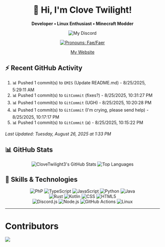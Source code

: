 <div align="center">
  <h1>👋 Hi, I'm Clove Twilight!</h1>
  <p><b>Developer • Linux Enthusiast • Minecraft Modder</b></p>
  
  ![My Discord](https://dsc-readme.tsuni.dev/api/user/1025770042245251122?aboutMe=%E0%BD%90%E0%BD%B2+%E0%BE%90%E2%9D%A4%EF%B8%8E+%E0%BD%8B%E0%BE%80+%D9%80%D9%80%D9%80%D9%80%D9%80%D9%80%D9%80%D9%80%D9%80%D9%80%D9%80%D9%80%D9%80%D9%80%D9%80%D9%80%D9%80%EF%AE%A9%D9%A8%D9%80+%E0%BD%90%E0%BD%B2+%E0%BE%90%E2%9D%A4%EF%B8%8E+%E0%BD%8B%E0%BE%80+%0AA+Faesexual+Genderfae+Linkin+Park+fan+%F0%9D%84%9E%0ATherian+%E2%A8%BA%E2%83%9D%0AFormer+Drug+Addict%E2%80%A6%0AHRT+Bitch+since+21%2F12%2F2023%0AAbout+me%3F+https%3A%2F%2Ffaq.clovetwilight3.co.uk&theme=nitroDark&primaryColor=000000&accentColor=ffffff&width=400)
  
  <a href="https://en.pronouns.page/@clovetwilight3"><img src="https://img.shields.io/badge/Pronouns-Fae%2FFaer-ff69b4?style=flat-square" alt="Pronouns: Fae/Faer"/></a>

  <a href="https://clovetwilight3.co.uk">My Website</a>
</div>

## ⚡ Recent GitHub Activity

<!--ACTIVITY:START-->
1. 📊 Pushed 1 commit(s) to `EMIS` (Update README.md) - 8/25/2025, 5:29:11 AM
1. 📊 Pushed 1 commit(s) to `GitCommit` (fixes?) - 8/25/2025, 10:31:27 PM
1. 📊 Pushed 1 commit(s) to `GitCommit` (UGH) - 8/25/2025, 10:20:28 PM
1. 📊 Pushed 1 commit(s) to `GitCommit` (I'm crying, please send help) - 8/25/2025, 10:17:17 PM
1. 📊 Pushed 1 commit(s) to `GitCommit` (a) - 8/25/2025, 10:15:22 PM

*Last Updated: Tuesday, August 26, 2025 at 1:33 PM*
<!--ACTIVITY:END-->

## 📊 GitHub Stats

<div align="center">
  <img src="https://github-readme-stats.vercel.app/api?username=clovetwilight3&theme=synthwave&show_icons=true" alt="CloveTwilight3's GitHub Stats" />
  <img src="https://github-readme-stats.vercel.app/api/top-langs/?username=clovetwilight3&layout=compact&theme=synthwave&hide_border=true" alt="Top Languages" />
</div>

## 🧠 Skills & Technologies

<div align="center">
  <!-- Primary languages -->
  <img
    src="https://img.shields.io/badge/PHP-777BB4?style=for-the-badge&logo=php&logoColor=white"
    alt="PhP" />
  <img
src="https://img.shields.io/badge/TypeScript-3178C6?logo=typescript&logoColor=fff" alt="TypeScript" />
  <img src="https://img.shields.io/badge/JavaScript-F7DF1E.svg?logo=javascript&logoColor=black" alt="JavaScript" />
  <img src="https://img.shields.io/badge/Python-31A8FF.svg?logo=python&logoColor=white" alt="Python" />
  <img src="https://img.shields.io/badge/Java-%23ED8B00.svg?logo=openjdk&logoColor=white" alt="Java" />
  <br/>
  <!-- Secondary languages -->
  <img src="https://img.shields.io/badge/Rust-%23000000.svg?logo=rust&logoColor=white" alt="Rust" />
  <img src="https://img.shields.io/badge/Kotlin-%237F52FF.svg?logo=kotlin&logoColor=white" alt="Kotlin" />
  <img src="https://img.shields.io/badge/CSS-1572B6?logo=css3&logoColor=fff" alt="CSS" />
  <img src="https://img.shields.io/badge/HTML5-E34F26?logo=html5&logoColor=white" alt="HTML5" />
  <br/>
  <!-- Frameworks & technologies -->
  <img src="https://img.shields.io/badge/Discord.js-5865F2?logo=discord&logoColor=white" alt="Discord.js" />
  <img src="https://img.shields.io/badge/Node.js-339933?logo=nodedotjs&logoColor=white" alt="Node.js" />
  <img src="https://img.shields.io/badge/GitHub_Actions-2088FF?logo=github-actions&logoColor=white" alt="GitHub Actions" />
  <img src="https://img.shields.io/badge/Linux-FCC624?logo=linux&logoColor=black" alt="Linux" />
</div>

---

# Contributors
<a href="https://github.com/CloveTwilight3/clovetwilight3/graphs/contributors">
  <img src="https://contrib.rocks/image?repo=CloveTwilight3/clovetwilight3" />
</a>
